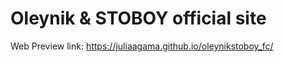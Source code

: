 # Oleynik & STOBOY official site



Web Preview link: https://juliaagama.github.io/oleynikstoboy_fc/
